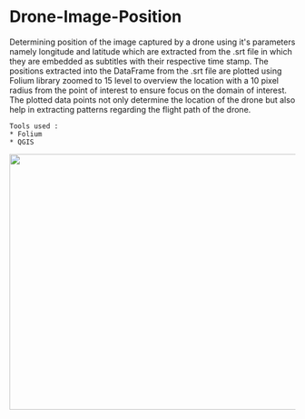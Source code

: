 # Drone-Image-Position
Determining position of the image captured by a drone using it's parameters namely longitude and latitude which are extracted 
from the .srt file in which they are embedded as subtitles with their respective time stamp.
The positions extracted into the DataFrame from the .srt file are plotted using Folium library zoomed to 15 level to overview the location with a 10 pixel radius from the point of interest to ensure focus on the domain of interest.
The plotted data points not only determine the location of the drone but also help in extracting patterns regarding the flight path of the drone.

``` 
Tools used :
* Folium
* QGIS
```
<img src="https://user-images.githubusercontent.com/97392797/206224720-34ea9b09-5825-40a8-836a-db71b46e26ba.png" width="900" height="450"/>
